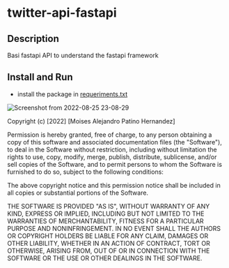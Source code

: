 # twitter-api-fastapi
## Description

Basi fastapi API to understand the fastapi framework
## Install and Run
- install the package in [requeriments.txt](requeriments.txt)

![Screenshot from 2022-08-25 23-08-29](https://user-images.githubusercontent.com/49890569/186809629-798e965e-17b0-49fc-a1d5-f8391f01d5a7.png)

Copyright (c) [2022] [Moises Alejandro Patino Hernandez]

Permission is hereby granted, free of charge, to any person obtaining a copy
of this software and associated documentation files (the "Software"), to deal
in the Software without restriction, including without limitation the rights
to use, copy, modify, merge, publish, distribute, sublicense, and/or sell
copies of the Software, and to permit persons to whom the Software is
furnished to do so, subject to the following conditions:

The above copyright notice and this permission notice shall be included in all
copies or substantial portions of the Software.

THE SOFTWARE IS PROVIDED "AS IS", WITHOUT WARRANTY OF ANY KIND, EXPRESS OR
IMPLIED, INCLUDING BUT NOT LIMITED TO THE WARRANTIES OF MERCHANTABILITY,
FITNESS FOR A PARTICULAR PURPOSE AND NONINFRINGEMENT. IN NO EVENT SHALL THE
AUTHORS OR COPYRIGHT HOLDERS BE LIABLE FOR ANY CLAIM, DAMAGES OR OTHER
LIABILITY, WHETHER IN AN ACTION OF CONTRACT, TORT OR OTHERWISE, ARISING FROM,
OUT OF OR IN CONNECTION WITH THE SOFTWARE OR THE USE OR OTHER DEALINGS IN THE
SOFTWARE.
